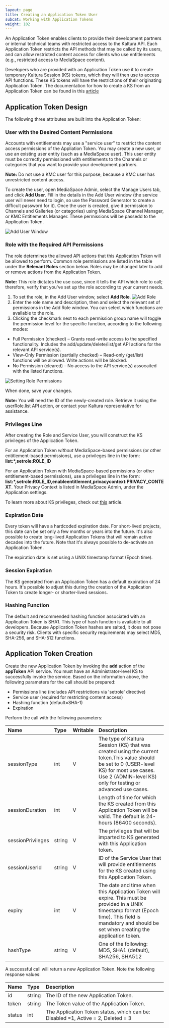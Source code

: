 ```yaml
---
layout: page
title: Creating an Application Token User
subcat: Working with Application Tokens
weight: 102
---
```


An Application Token enables clients to provide their development partners or internal technical teams with restricted access to the Kaltura API. Each Application Token restricts the API methods that may be called by its users, and can allow restricted content access for clients who use entitlements (e.g., restricted access to MediaSpace content).

Developers who are provided with an Application Token use it to create temporary Kaltura Session (KS) tokens, which they will then use to access API functions. These KS tokens will have the restrictions of their originating Application Token. The documentation for how to create a KS from an Application Token can be found in this [article](https://knowledge.kaltura.com/node/1280)

## Application Token Design  

The following three attributes are built into the Application Token:

### User with the Desired Content Permissions   

Accounts with entitlements may use a "service user" to restrict the content access permissions of the Appliation Token. You may create a new user, or use an existing user entity (such as a MediaSpace user). This user entity must be correctly permissioned with entitlements to the Channels or categories that you want to provide your development partners.

**Note:** Do not use a KMC user for this purpose, because a KMC user has unrestricted content access.

To create the user, open MediaSpace Admin, select the Manage Users tab, and click **Add User**. Fill in the details in the Add User window (the service user will never need to login, so use the Password Generator to create a difficult password for it). Once the user is created, give it permission to Channels and Galleries (or categories) using MediaSpace Channel Manager, or KMC Entitlements Manager. These permissions will be passedd to the Application Token.

![Add User Window](./images/adduser1.png)


### Role with the Required API Permissions  

The role determines the allowed API actions that this Application Token will be allowed to perform. Common role permissions are listed in the table under the **Relevant Roles** section below. Roles may be changed later to add or remove actions from the Application Token.

**Note:** This role dictates the use case, since it tells the API which role to call; therefore, verify that you've set up the role according to your current needs.

1. To set the role, in the Add User window, select **Add Role**. 
 ![Add Role](./images/roles1.PNG)
2. Enter the role name and description, then and select the relevant set of permissions in the Add Role window. You can select which functions are available to the role. 
3. Clicking the checkmark next to each permission group name will toggle the permission level for the specific function, according to the following modes:

 * Full Permission (checked) – Grants read-write access to the specified functionality. Includes the add/update/delete/list/get API actions for the relevant API service(s).
 * View-Only Permission (partially checked) – Read-only (get/list) functions will be allowed. Write actions will be blocked.
 * No Permission (cleared) – No access to the API service(s) assocaited with the listed functions.

 ![Setting Role Permissions](./images/roles2.PNG)

When done, save your changes.

**Note:** You will need the ID of the newly-created role. Retrieve it using the userRole.list API action, or contact your Kaltura representative for assistance.

### Privileges Line

After creating the Role and Service User, you will construct the KS privileges of the Application Token.

For an Application Token *without* MediaSpace-based permissions (or other entitlement-based permissions), use a privileges line in the form: **list:\*,setrole:ROLE_ID**

For an Application Token with MediaSpace-based permissions (or other entitlement-based permissions), use a privileges line in the form: **list:\*,setrole:ROLE_ID,enableentitlement,privacycontext:PRIVACY_CONTEXT**. Your Privacy Context is listed in MediaSpace Admin, under the Application settings.

To learn more about KS privileges, check out [this](https://knowledge.kaltura.com/kalturas-api-authentication-and-security) article.


### Expiration Date

Every token will have a hardcoded expiration date. For short-lived projects, this date can be set only a few months or years into the future. It's also possible to create long-lived Application Tokens that will remain active decades into the future. Note that it's always possible to de-activate an Application Token.

The expiration date is set using a UNIX timestamp format (Epoch time).

### Session Expiration

The KS generated from an Application Token has a default expiration of 24 hours. It's possible to adjust this during the creation of the Application Token to create longer- or shorter-lived sessions.

### Hashing Function  

The default and recommended hashing function associated with an Application Token is SHA1. This type of hash function is available to all developers. Because Application Token hashes are salted, it does not pose a security risk. Clients with specific security requirements may select MD5, SHA-256, and SHA-512 functions.

## Application Token Creation

Create the new Application Token by invoking the **add** action of the **appToken** API service. You must have an Administrator-level KS to successfully invoke the service. Based on the information above, the following parameters for the call should be prepared:

* Permissions line (includes API restrictions via 'setrole' directive)
* Service user (required for restricting content access)
* Hashing function (default=SHA-1)
* Expiration 

Perform the call with the following parameters:

| Name        | Type | Writable | Description|
|:------------ |:------------------|:------------------|:------------------|
| sessionType  | int | V         |	The type of Kaltura Session (KS) that was created using the current token.This value should be set to 0 (USER-level KS) for most use cases. Use 2 (ADMIN-level KS) only for testing or advanced use cases. |
| sessionDuration  | int | V         |	Length of time for which the KS created from this Application Token will be valid. The default is 24-hours (86400 seconds). | 
| sessionPrivileges  | string | V         |	The privileges that will be imparted to KS generated with this Application token. |
| sessionUserId  | string | V         |	ID of the Service User that will provide entitlements for the KS created using this Application Token.  | 
| expiry  | int | V         |	The date and time when this Application Token will expire. This must be provided in a UNIX timestamp format (Epoch time). This field is mandatory and should be set when creating the application token. | 
| hashType  | string | V         |	One of the following:	MD5, SHA1 (default), SHA256, SHA512| 

A successful call will return a new Application Token. Note the following response values:

| Name        | Type  | Description|
|:------------ |:------------------|:------------------|
| id  | string | The ID of the new Application Token.  | 
| token  | string |	The Token value of the Application Token. | 
| status  | int | The Application Token status, which can be: Disabled =1, Active = 2, Deleted = 3 |
